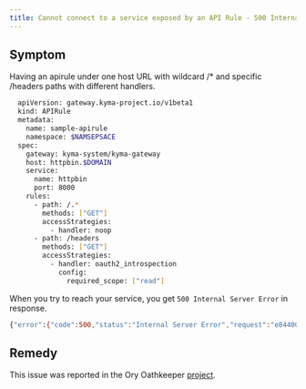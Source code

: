 ```yaml
---
title: Cannot connect to a service exposed by an API Rule - 500 Internal Server Error.
---
```


## Symptom

Having an apirule under one host URL with wildcard /* and specific /headers paths with different handlers.

  ```bash
    apiVersion: gateway.kyma-project.io/v1beta1
    kind: APIRule
    metadata:
      name: sample-apirule
      namespace: $NAMSEPSACE
    spec:
      gateway: kyma-system/kyma-gateway
      host: httpbin.$DOMAIN
      service:
        name: httpbin
        port: 8000
      rules:
        - path: /.*
          methods: ["GET"]
          accessStrategies:
            - handler: noop
        - path: /headers
          methods: ["GET"]
          accessStrategies:
            - handler: oauth2_introspection
              config:
                required_scope: ["read"]
  ```


When you try to reach your service, you get `500 Internal Server Error` in response.
  ```bash
  {"error":{"code":500,"status":"Internal Server Error","request":"e84400db-16b3-4818-9370-f10a6b4f3876","message":"An internal server error occurred, please contact the system administrator"}}
  ```

## Remedy

This issue was reported in the Ory Oathkeeper [project](https://github.com/ory/oathkeeper/issues/157). 